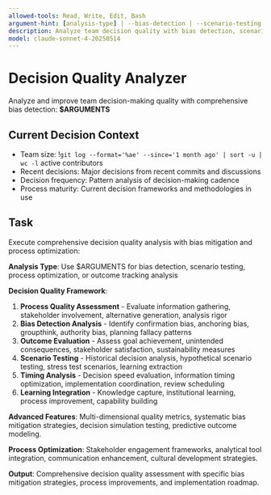 ```yaml
---
allowed-tools: Read, Write, Edit, Bash
argument-hint: [analysis-type] | --bias-detection | --scenario-testing | --process-optimization | --outcome-tracking
description: Analyze team decision quality with bias detection, scenario testing, and process improvement recommendations
model: claude-sonnet-4-20250514
---
```


# Decision Quality Analyzer

Analyze and improve team decision-making quality with comprehensive bias detection: **$ARGUMENTS**

## Current Decision Context

- Team size: !`git log --format='%ae' --since='1 month ago' | sort -u | wc -l` active contributors
- Recent decisions: Major decisions from recent commits and discussions
- Decision frequency: Pattern analysis of decision-making cadence
- Process maturity: Current decision frameworks and methodologies in use

## Task

Execute comprehensive decision quality analysis with bias mitigation and process optimization:

**Analysis Type**: Use $ARGUMENTS for bias detection, scenario testing, process optimization, or outcome tracking analysis

**Decision Quality Framework**:
1. **Process Quality Assessment** - Evaluate information gathering, stakeholder involvement, alternative generation, analysis rigor
2. **Bias Detection Analysis** - Identify confirmation bias, anchoring bias, groupthink, authority bias, planning fallacy patterns
3. **Outcome Evaluation** - Assess goal achievement, unintended consequences, stakeholder satisfaction, sustainability measures
4. **Scenario Testing** - Historical decision analysis, hypothetical scenario testing, stress test scenarios, learning extraction
5. **Timing Analysis** - Decision speed evaluation, information timing optimization, implementation coordination, review scheduling
6. **Learning Integration** - Knowledge capture, institutional learning, process improvement, capability building

**Advanced Features**: Multi-dimensional quality metrics, systematic bias mitigation strategies, decision simulation testing, predictive outcome modeling.

**Process Optimization**: Stakeholder engagement frameworks, analytical tool integration, communication enhancement, cultural development strategies.

**Output**: Comprehensive decision quality assessment with specific bias mitigation strategies, process improvements, and implementation roadmap.
